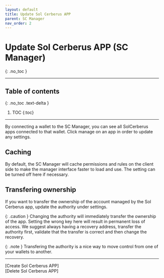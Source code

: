 ```yaml
---
layout: default
title: Update Sol Cerberus APP
parent: SC Manager
nav_order: 2
---
```


# Update Sol Cerberus APP (SC Manager)
{: .no_toc }

---



## Table of contents
{: .no_toc .text-delta }

1. TOC
{:toc}

---
By connecting a wallet to the SC Manager, you can see all SolCerberus apps connected to that wallet. 
Click manage on an app in order to update any settings. 

## Caching
By default, the SC Manager will cache permissions and rules on the client side to make the manager interface faster to load and use. The setting can be turned off here if necessary.

## Transfering ownership
If you want to transfer the ownership of the account managed by the Sol Cerberus app, update the authority
under settings. 

{: .caution }
Changing the authority will immediately transfer the ownership of the app. Setting the wrong key here will
result in permanent loss of access. We suggest always having a recovery address, transfer the authority 
first, validate that the transfer is correct and then change the recovery. 

{: .note }
Transfering the authority is a nice way to move control from one of your wallets to another.
 

---

<div class="prev-next">
<div markdown="1">
[Create Sol Cerberus APP]
</div>
<div markdown="1">
[Delete Sol Cerberus APP]
</div>
</div>

[Create Sol Cerberus APP]: ../create-sol-cerberus-app
[Delete Sol Cerberus APP]: ../delete-sol-cerberus-app
